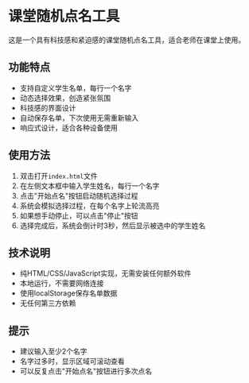# 课堂随机点名工具

这是一个具有科技感和紧迫感的课堂随机点名工具，适合老师在课堂上使用。

## 功能特点

- 支持自定义学生名单，每行一个名字
- 动态选择效果，创造紧张氛围
- 科技感的界面设计
- 自动保存名单，下次使用无需重新输入
- 响应式设计，适合各种设备使用

## 使用方法

1. 双击打开`index.html`文件
2. 在左侧文本框中输入学生姓名，每行一个名字
3. 点击"开始点名"按钮启动随机选择过程
4. 系统会模拟选择过程，在每个名字上轮流高亮
5. 如果想手动停止，可以点击"停止"按钮
6. 选择完成后，系统会倒计时3秒，然后显示被选中的学生姓名

## 技术说明

- 纯HTML/CSS/JavaScript实现，无需安装任何额外软件
- 本地运行，不需要网络连接
- 使用localStorage保存名单数据
- 无任何第三方依赖

## 提示

- 建议输入至少2个名字
- 名字过多时，显示区域可滚动查看
- 可以反复点击"开始点名"按钮进行多次点名 